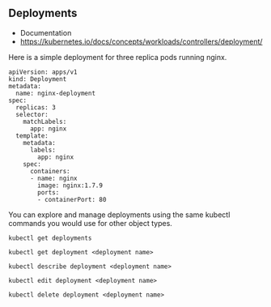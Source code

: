 ## Deployments

* Documentation
* https://kubernetes.io/docs/concepts/workloads/controllers/deployment/


Here is a simple deployment for three replica pods running nginx.

```
apiVersion: apps/v1
kind: Deployment
metadata:
  name: nginx-deployment
spec:
  replicas: 3
  selector:
    matchLabels:
      app: nginx
  template:
    metadata:
      labels:
        app: nginx
    spec:
      containers:
      - name: nginx
        image: nginx:1.7.9
        ports:
        - containerPort: 80

```

You can explore and manage deployments using the same kubectl commands you would use for other object types.

```
kubectl get deployments

kubectl get deployment <deployment name>

kubectl describe deployment <deployment name>

kubectl edit deployment <deployment name>

kubectl delete deployment <deployment name>

```